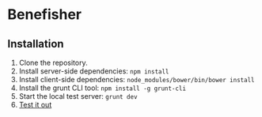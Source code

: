 # Benefisher

## Installation

1. Clone the repository.
2. Install server-side dependencies: `npm install`
3. Install client-side dependencies: `node_modules/bower/bin/bower install`
4. Install the grunt CLI tool: `npm install -g grunt-cli`
5. Start the local test server: `grunt dev`
6. [Test it out](htp://localhost:3000)
